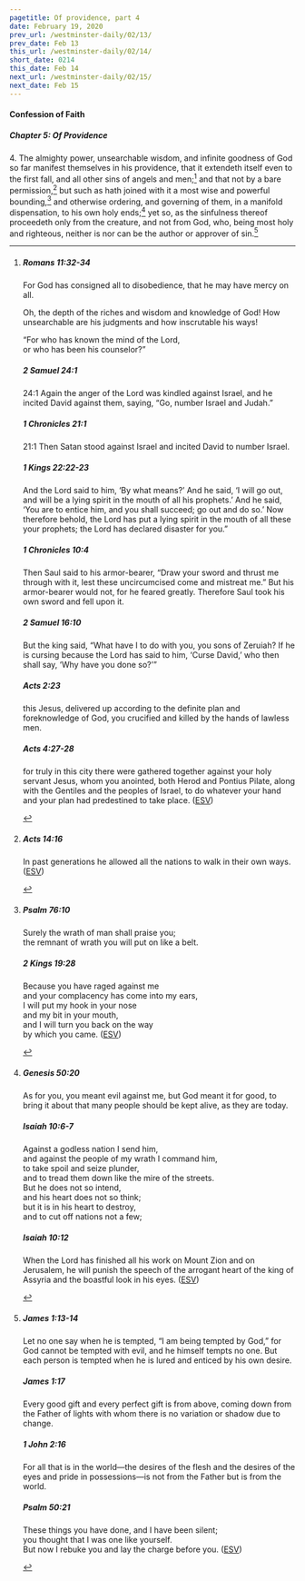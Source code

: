 ```yaml
---
pagetitle: Of providence, part 4
date: February 19, 2020
prev_url: /westminster-daily/02/13/
prev_date: Feb 13
this_url: /westminster-daily/02/14/
short_date: 0214
this_date: Feb 14
next_url: /westminster-daily/02/15/
next_date: Feb 15
---
```


#### Confession of Faith

##### Chapter 5: Of Providence

4\. The almighty power, unsearchable wisdom, and infinite goodness of God so far manifest themselves in his providence, that it extendeth itself even to the first fall, and all other sins of angels and men;[^fnref:wcf1] and that not by a bare permission,[^fnref:wcf2] but such as hath joined with it a most wise and powerful bounding,[^fnref:wcf3] and otherwise ordering, and governing of them, in a manifold dispensation, to his own holy ends;[^fnref:wcf4] yet so, as the sinfulness thereof proceedeth only from the creature, and not from God, who, being most holy and righteous, neither is nor can be the author or approver of sin.[^fnref:wcf5]

[^fnref:wcf1]: <div class="esv"><h5>Romans 11:32-34</h5> <div class="esv-text"><p id="p45011032.01-1">For God has consigned all to disobedience, that he may have mercy on all.</p>  <p id="p45011033.01-1">Oh, the depth of the riches and wisdom and knowledge of God! How unsearchable are his judgments and how inscrutable his ways!</p>  <div class="block-indent"> <p class="line-group" id="p45011034.01-1">&#8220;For who has known the mind of the Lord,<br /> <span class="indent"></span>or who has been his counselor?&#8221;</p> </div> </div><h5>2 Samuel 24:1</h5> <div class="esv-text"> <p id="p10024001.03-2"><span class="chapter-num" id="v10024001-2">24:1&nbsp;</span>Again the anger of the <span class="small-caps">Lord</span> was kindled against Israel, and he incited David against them, saying, &#8220;Go, number Israel and Judah.&#8221;</p> </div><h5>1 Chronicles 21:1</h5> <div class="esv-text"> <p id="p13021001.05-3"><span class="chapter-num" id="v13021001-3">21:1&nbsp;</span>Then Satan stood against Israel and incited David to number Israel.</p> </div><h5>1 Kings 22:22-23</h5> <div class="esv-text"><p id="p11022022.01-4">And the <span class="small-caps">Lord</span> said to him, &#8216;By what means?&#8217; And he said, &#8216;I will go out, and will be a lying spirit in the mouth of all his prophets.&#8217; And he said, &#8216;You are to entice him, and you shall succeed; go out and do so.&#8217; Now therefore behold, the <span class="small-caps">Lord</span> has put a lying spirit in the mouth of all these your prophets; the <span class="small-caps">Lord</span> has declared disaster for you.&#8221;</p> </div><h5>1 Chronicles 10:4</h5> <div class="esv-text"><p id="p13010004.01-5">Then Saul said to his armor-bearer, &#8220;Draw your sword and thrust me through with it, lest these uncircumcised come and mistreat me.&#8221; But his armor-bearer would not, for he feared greatly. Therefore Saul took his own sword and fell upon it.</p> </div><h5>2 Samuel 16:10</h5> <div class="esv-text"><p id="p10016010.01-6">But the king said, &#8220;What have I to do with you, you sons of Zeruiah? If he is cursing because the <span class="small-caps">Lord</span> has said to him, &#8216;Curse David,&#8217; who then shall say, &#8216;Why have you done so?&#8217;&#8221;</p> </div><h5>Acts 2:23</h5> <div class="esv-text"><p id="p44002023.01-7">this Jesus, delivered up according to the definite plan and foreknowledge of God, you crucified and killed by the hands of lawless men.</p> </div><h5>Acts 4:27-28</h5> <div class="esv-text"><p class="same-paragraph" id="p44004027.01-8">for truly in this city there were gathered together against your holy servant Jesus, whom you anointed, both Herod and Pontius Pilate, along with the Gentiles and the peoples of Israel, to do whatever your hand and your plan had predestined to take place.  (<a href="http://www.esv.org" class="copyright">ESV</a>)</p> </div> </div>

[^fnref:wcf2]: <div class="esv"><h5>Acts 14:16</h5> <div class="esv-text"><p id="p44014016.01-1">In past generations he allowed all the nations to walk in their own ways.  (<a href="http://www.esv.org" class="copyright">ESV</a>)</p> </div> </div>

[^fnref:wcf3]: <div class="esv"><h5>Psalm 76:10</h5> <div class="esv-text"><div class="block-indent"> <p class="line-group" id="p19076010.01-1">Surely the wrath of man shall praise you;<br /> <span class="indent"></span>the remnant of wrath you will put on like a belt.</p> </div> </div><h5>2 Kings 19:28</h5> <div class="esv-text"><div class="block-indent"> <p class="line-group" id="p12019028.01-2">Because you have raged against me<br /> <span class="indent"></span>and your complacency has come into my ears,<br /> I will put my hook in your nose<br /> <span class="indent"></span>and my bit in your mouth,<br /> and I will turn you back on the way<br /> <span class="indent"></span>by which you came.  (<a href="http://www.esv.org" class="copyright">ESV</a>)</p> </div> </div> </div>

[^fnref:wcf4]: <div class="esv"><h5>Genesis 50:20</h5> <div class="esv-text"><p id="p01050020.01-1">As for you, you meant evil against me, but God meant it for good, to bring it about that many people should be kept alive, as they are today.</p> </div><h5>Isaiah 10:6-7</h5> <div class="esv-text"><div class="block-indent"> <p class="line-group" id="p23010006.01-2">Against a godless nation I send him,<br /> <span class="indent"></span>and against the people of my wrath I command him,<br /> to take spoil and seize plunder,<br /> <span class="indent"></span>and to tread them down like the mire of the streets.<br />  But he does not so intend,<br /> <span class="indent"></span>and his heart does not so think;<br /> but it is in his heart to destroy,<br /> <span class="indent"></span>and to cut off nations not a few;</p> </div> </div><h5>Isaiah 10:12</h5> <div class="esv-text"><p id="p23010012.01-3">When the Lord has finished all his work on Mount Zion and on Jerusalem, he will punish the speech of the arrogant heart of the king of Assyria and the boastful look in his eyes.  (<a href="http://www.esv.org" class="copyright">ESV</a>)</p> </div> </div>

[^fnref:wcf5]: <div class="esv"><h5>James 1:13-14</h5> <div class="esv-text"><p id="p59001013.01-1">Let no one say when he is tempted, &#8220;I am being tempted by God,&#8221; for God cannot be tempted with evil, and he himself tempts no one. But each person is tempted when he is lured and enticed by his own desire.</p> </div><h5>James 1:17</h5> <div class="esv-text"><p id="p59001017.01-2">Every good gift and every perfect gift is from above, coming down from the Father of lights with whom there is no variation or shadow due to change.</p> </div><h5>1 John 2:16</h5> <div class="esv-text"><p id="p62002016.01-3">For all that is in the world&#8212;the desires of the flesh and the desires of the eyes and pride in possessions&#8212;is not from the Father but is from the world.</p> </div><h5>Psalm 50:21</h5> <div class="esv-text"><div class="block-indent"> <p class="line-group" id="p19050021.01-4">These things you have done, and I have been silent;<br /> <span class="indent"></span>you thought that I was one like yourself.<br /> But now I rebuke you and lay the charge before you.  (<a href="http://www.esv.org" class="copyright">ESV</a>)</p> </div> </div> </div>


